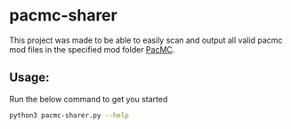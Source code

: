 # pacmc-sharer

This project was made to be able to easily scan and output all valid pacmc mod files in the specified mod folder [PacMC](https://github.com/jakobkmar/pacmc). 

## Usage:
Run the below command to get you started
```bash
python3 pacmc-sharer.py --help
```

